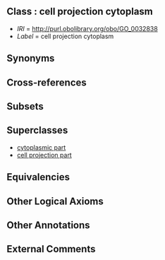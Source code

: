 
## Class : cell projection cytoplasm

 * *IRI* = http://purl.obolibrary.org/obo/GO_0032838
 * *Label* = cell projection cytoplasm

## Synonyms


## Cross-references


## Subsets


## Superclasses

 * [cytoplasmic part](../../GO/44/GO_0044444.md)
 * [cell projection part](../../GO/63/GO_0044463.md)

## Equivalencies


## Other Logical Axioms


## Other Annotations


## External Comments


